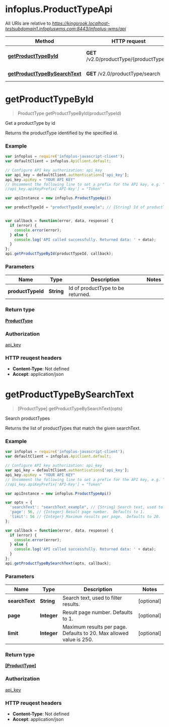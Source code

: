 # infoplus.ProductTypeApi

All URIs are relative to *https://kingsrook.localhost-testsubdomain1.infopluswms.com:8443/infoplus-wms/api*

Method | HTTP request | Description
------------- | ------------- | -------------
[**getProductTypeById**](ProductTypeApi.md#getProductTypeById) | **GET** /v2.0/productType/{productTypeId} | Get a productType by id
[**getProductTypeBySearchText**](ProductTypeApi.md#getProductTypeBySearchText) | **GET** /v2.0/productType/search | Search productTypes


<a name="getProductTypeById"></a>
# **getProductTypeById**
> ProductType getProductTypeById(productTypeId)

Get a productType by id

Returns the productType identified by the specified id.

### Example
```javascript
var infoplus = require('infoplus-javascript-client');
var defaultClient = infoplus.ApiClient.default;

// Configure API key authorization: api_key
var api_key = defaultClient.authentications['api_key'];
api_key.apiKey = "YOUR API KEY"
// Uncomment the following line to set a prefix for the API key, e.g. "Token" (defaults to null)
//api_key.apiKeyPrefix['API-Key'] = "Token"

var apiInstance = new infoplus.ProductTypeApi()

var productTypeId = "productTypeId_example"; // {String} Id of productType to be returned.


var callback = function(error, data, response) {
  if (error) {
    console.error(error);
  } else {
    console.log('API called successfully. Returned data: ' + data);
  }
};
api.getProductTypeById(productTypeId, callback);
```

### Parameters

Name | Type | Description  | Notes
------------- | ------------- | ------------- | -------------
 **productTypeId** | **String**| Id of productType to be returned. | 

### Return type

[**ProductType**](ProductType.md)

### Authorization

[api_key](../README.md#api_key)

### HTTP reuqest headers

 - **Content-Type**: Not defined
 - **Accept**: application/json

<a name="getProductTypeBySearchText"></a>
# **getProductTypeBySearchText**
> [ProductType] getProductTypeBySearchText(opts)

Search productTypes

Returns the list of productTypes that match the given searchText.

### Example
```javascript
var infoplus = require('infoplus-javascript-client');
var defaultClient = infoplus.ApiClient.default;

// Configure API key authorization: api_key
var api_key = defaultClient.authentications['api_key'];
api_key.apiKey = "YOUR API KEY"
// Uncomment the following line to set a prefix for the API key, e.g. "Token" (defaults to null)
//api_key.apiKeyPrefix['API-Key'] = "Token"

var apiInstance = new infoplus.ProductTypeApi()

var opts = { 
  'searchText': "searchText_example", // {String} Search text, used to filter results.
  'page': 56, // {Integer} Result page number.  Defaults to 1.
  'limit': 56 // {Integer} Maximum results per page.  Defaults to 20.  Max allowed value is 250.
};

var callback = function(error, data, response) {
  if (error) {
    console.error(error);
  } else {
    console.log('API called successfully. Returned data: ' + data);
  }
};
api.getProductTypeBySearchText(opts, callback);
```

### Parameters

Name | Type | Description  | Notes
------------- | ------------- | ------------- | -------------
 **searchText** | **String**| Search text, used to filter results. | [optional] 
 **page** | **Integer**| Result page number.  Defaults to 1. | [optional] 
 **limit** | **Integer**| Maximum results per page.  Defaults to 20.  Max allowed value is 250. | [optional] 

### Return type

[**[ProductType]**](ProductType.md)

### Authorization

[api_key](../README.md#api_key)

### HTTP reuqest headers

 - **Content-Type**: Not defined
 - **Accept**: application/json

